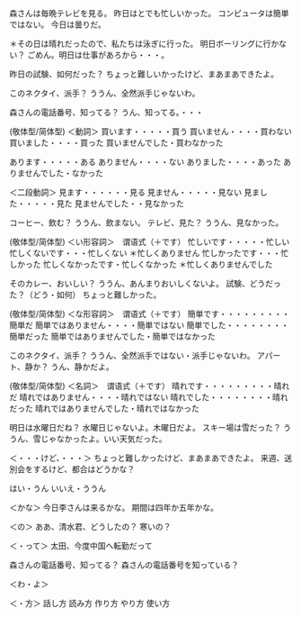 森さんは毎晩テレビを見る。
昨日はとでも忙しいかった。
コンピュータは簡単ではない。
今日は曇りだ。

＊その日は晴れだったので、私たちは泳ぎに行った。
明日ボーリングに行かない？
ごめん。明日は仕事があろから・・・。

昨日の試験、如何だった？
ちょっと難しいかったけど、まあまあできたよ。

このネクタイ、派手？
ううん、全然派手じゃないわ。

森さんの電話番号、知ってる？
うん、知ってる。・・・

(敬体型/简体型)
＜動詞＞
買います・・・・・買う
買いません・・・・買わない
買いました・・・・買った
買いませんでした・買わなかった

あります・・・・・ある
ありません・・・・ない
ありました・・・・あった
ありませんでした・なかった

＜二段動詞＞
見ます・・・・・・見る
見ません・・・・・見ない
見ました・・・・・見た
見ませんでした・・見なかった

コーヒー、飲む？
ううん、飲まない。
テレビ、見た？
ううん、見なかった。

(敬体型/简体型)
＜い形容詞＞　谓语式（＋です）
忙しいです・・・・・忙しい
忙しくないです・・・忙しくない
＊忙しくありません
忙しかったです・・・忙しかった
忙しくなかったです・忙しくなかった
＊忙しくありませんでした

そのカレー、おいしい？
ううん、あんまりおいしくないよ。
試験、どうだった？（どう・如何）
ちょっと難しかった。

(敬体型/简体型)
＜な形容詞＞　谓语式（＋です）
簡単です・・・・・・・・・簡単だ
簡単ではありません・・・・簡単ではない
簡単でした・・・・・・・・簡単だった
簡単ではありませんでした・簡単ではなかった

このネクタイ、派手？
ううん、全然派手ではない・派手じゃないわ。
アパート、静か？
うん、静かだよ。

(敬体型/简体型)
＜名詞＞　谓语式（＋です）
晴れです・・・・・・・・・晴れだ
晴れではありません・・・・晴れではない
晴れでした・・・・・・・・晴れだった
晴れではありませんでした・晴れではなかった

明日は水曜日だね？
水曜日じゃないよ。木曜日だよ。
スキー場は雪だった？
ううん、雪じゃなかったよ。いい天気だった。

＜・・・けど、・・・＞
ちょっと難しかったけど、まあまあできたよ。
来週、送別会をするけど、都合はどうかな？

はい・うん
いいえ・ううん

＜かな＞
今日李さんは来るかな。
期間は四年か五年かな。

＜の＞
ああ、清水君、どうしたの？
寒いの？

＜・って＞
太田、今度中国へ転勤だって

森さんの電話番号、知ってる？
森さんの電話番号を知っている？

＜わ・よ＞

＜・方＞
話し方
読み方
作り方
やり方
使い方
